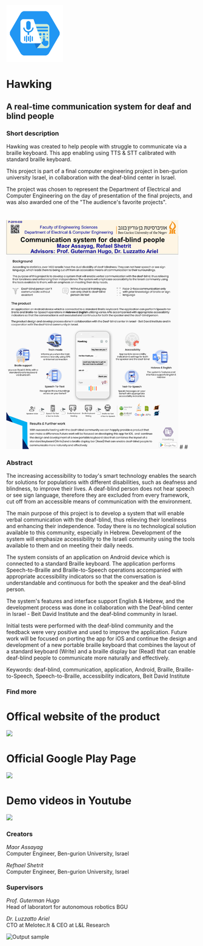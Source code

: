 
<img src="https://github.com/MaorAssayag/Hawking/blob/master/Android%20Studio/app/src/main/ic_hawking-web.png" width="150">

# Hawking
## A real-time communication system for deaf and blind people

### Short description
Hawking was created to help people with struggle to communicate via a braille keyboard.
This app enabling using TTS & STT calibrated with standard braille keyboard.  

This project is part of a final computer engineering project in ben-gurion university Israel,
in collaboration with the deaf-blind center in Israel.  

The project was chosen to represent the Department of Electrical and Computer Engineering on the day of presentation of the final projects, and was also awarded one of the "The audience's favorite projects".
     
#
#
<img src="https://github.com/MaorAssayag/Hawking/blob/master/readme%20assets/poster.JPG" width="90%" height="90%">  
#  
#  
  
### Abstract

The increasing accessibility to today's smart technology enables the search for solutions for populations with different disabilities, such as deafness and blindness, to improve their lives. A deaf-blind person does not hear speech or see sign language,  therefore they are excluded from every framework, cut off from an accessible means of communication with the environment.

The main purpose of this project is to develop a system that will enable verbal communication with the deaf-blind, thus relieving their loneliness and enhancing their independence. Today there is no technological solution available to this community, especially in Hebrew. Development of the system will emphasize accessibility to the Israeli community using the tools available to them and on meeting their daily needs.

The system consists of an application on Android device which is connected to a standard Braille keyboard. The application performs Speech-to-Braille and Braille-to-Speech operations accompanied with appropriate accessibility indicators so that the conversation is understandable and continuous for both the speaker and the deaf-blind person.

The system's features and interface support English & Hebrew, and the development process was done in collaboration with the Deaf-blind center in Israel - Beit David Institute and the deaf-blind community in Israel.

Initial tests were performed with the deaf-blind community and the feedback were very positive and used to improve the application. Future work will be focused on porting the app for iOS and continue the design and development of a new portable braille keyboard that combines the layout of a standard keyboard (Write) and a braille display bar (Read) that can enable deaf-blind people to communicate more naturally and effectively.

Keywords: deaf-blind, communication, application, Android, Braille, Braille-to-Speech, Speech-to-Braille, accessibility indicators, Beit David Institute
  
  
### Find more
# Offical website of the product  
<a href="https://hawkingbgu.wixsite.com/application"><img src="https://weglot.com/wp-content/uploads/20190415174645/wix-logo2-1024x398.png" width="150"></a>   
  
  
# Official Google Play Page  
<a href="https://play.google.com/store/apps/details?id=optimisticapps.Hawking"><img src="http://www.mycalou.com/wp-content/uploads/2016/12/Google_Play_logo_2015.png" width="150"></a>   
  
  
# Demo videos in Youtube  
<a href="https://www.youtube.com/channel/UCQ4F92f5KuSfIVwLLH8fPHA?view_as=subscriber"><img src="https://upload.wikimedia.org/wikipedia/commons/thumb/e/e1/Logo_of_YouTube_%282015-2017%29.svg/1280px-Logo_of_YouTube_%282015-2017%29.svg.png" width="150"></a>   
  
  
### Creators
*Maor Assayag*  
Computer Engineer, Ben-gurion University, Israel

*Refhael Shetrit*  
Computer Engineer, Ben-gurion University, Israel

### Supervisors
*Prof. Guterman Hugo*  
Head of laboratort for autonomous robotics BGU
 		       
*Dr. Luzzatto Ariel*  
CTO at Melotec.lt & CEO at L&L Research

![Output sample](https://github.com/MaorAssayag/Hawking/blob/master/readme%20assets/eng_demo_1.gif)
